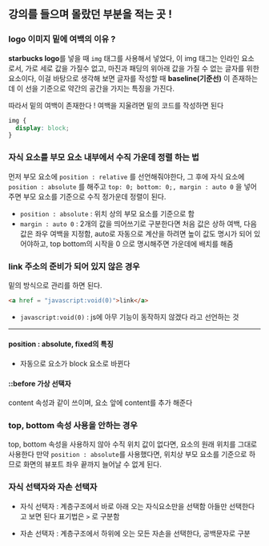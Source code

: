 ## 강의를 들으며 몰랐던 부분을 적는 곳 !

### logo 이미지 밑에 여백의 이유 ?

**starbucks logo**를 넣을 때 `img` 태그를 사용해서 넣었다, 이 img 태그는 인라인 요소로서, 가로 세로 값을 가질수 없고, 마진과 패딩의 위아래 값을 가질 수 없는 글자를 위한 요소이다, 이걸 바탕으로 생각해 보면 글자를 작성할 때 **baseline(기준선)** 이 존재하는데 이 선을 기준으로 약간의 공간을 가지는 특징을 가진다.

따라서 밑의 여백이 존재한다 ! 여백을 지울려면 밑의 코드를 작성하면 된다

```css
img {
  display: block;
}
```
### 자식 요소를 부모 요소 내부에서 수직 가운데 정렬 하는 법

먼저 부모 요소에 `position : relative` 를 선언해줘야한다, 그 후에 자식 요소에 `position : absolute` 를 해주고 `top: 0; bottom: 0;, margin : auto 0` 을 넣어주면 부모 요소를 기준으로 수직 정가운데 정렬이 된다.

- `position : absolute` : 위치 상의 부모 요소를 기준으로 함 
- `margin : auto 0` : 2개의 값을 띄어쓰기로 구분한다면 처음 값은 상하 여백, 다음 값은 좌우 여백을 지정함, auto로 자동으로 계산을 하려면 높이 값도 명시가 되어 있어야하고, top bottom의 시작을 0 으로 명시해주면 가운데에 배치를 해줌 


### link 주소의 준비가 되어 있지 않은 경우

밑의 방식으로 관리를 하면 된다.

```html
<a href = "javascript:void(0)">link</a>
```

- `javascript:void(0)` : js에 아무 기능이 동작하지 않겠다 라고 선언하는 것

---

#### position : absolute, fixed의 특징

- 자동으로 요소가 block 요소로 바뀐다

#### ::before 가상 선택자

content 속성과 같이 쓰이며, 요소 앞에 content를 추가 해준다

### top, bottom 속성 사용을 안하는 경우

top, bottom 속성을 사용하지 않아 수직 위치 값이 없다면, 요소의 원래 위치를 그대로 사용한다 만약 `position : absolute`를 사용했다면, 위치상 부모 요소를 기준으로 하므로 화면의 뷰포트 좌우 끝까지 늘어날 수 없게 된다. 

### 자식 선택자와 자손 선택자

- 자식 선택자 : 계층구조에서 바로 아래 오는 자식요소만을 선택함 아들만 선택한다고 보면 된다 표기법은 `>` 로 구분함

- 자손 선택자 : 계층구조에서 하위에 오는 모든 자손을 선택한다, 공백문자로 구분